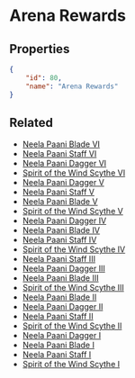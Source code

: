 # Arena Rewards

<no description available>

## Properties

```json
{
    "id": 80,
    "name": "Arena Rewards"
}
```

## Related

- [Neela Paani Blade VI](../items/4702-neela-paani-blade-vi.md)
- [Neela Paani Staff VI](../items/4708-neela-paani-staff-vi.md)
- [Neela Paani Dagger VI](../items/4714-neela-paani-dagger-vi.md)
- [Spirit of the Wind Scythe VI](../items/4720-spirit-of-the-wind-scythe-vi.md)
- [Neela Paani Dagger V](../items/4713-neela-paani-dagger-v.md)
- [Neela Paani Staff V](../items/4707-neela-paani-staff-v.md)
- [Neela Paani Blade V](../items/4701-neela-paani-blade-v.md)
- [Spirit of the Wind Scythe V](../items/4719-spirit-of-the-wind-scythe-v.md)
- [Neela Paani Dagger IV](../items/4712-neela-paani-dagger-iv.md)
- [Neela Paani Blade IV](../items/4700-neela-paani-blade-iv.md)
- [Neela Paani Staff IV](../items/4706-neela-paani-staff-iv.md)
- [Spirit of the Wind Scythe IV](../items/4717-spirit-of-the-wind-scythe-iv.md)
- [Neela Paani Staff III](../items/4705-neela-paani-staff-iii.md)
- [Neela Paani Dagger III](../items/4711-neela-paani-dagger-iii.md)
- [Neela Paani Blade III](../items/4699-neela-paani-blade-iii.md)
- [Spirit of the Wind Scythe III](../items/4718-spirit-of-the-wind-scythe-iii.md)
- [Neela Paani Blade II](../items/4698-neela-paani-blade-ii.md)
- [Neela Paani Dagger II](../items/4710-neela-paani-dagger-ii.md)
- [Neela Paani Staff II](../items/4704-neela-paani-staff-ii.md)
- [Spirit of the Wind Scythe II](../items/4716-spirit-of-the-wind-scythe-ii.md)
- [Neela Paani Dagger I](../items/4709-neela-paani-dagger-i.md)
- [Neela Paani Blade I](../items/4697-neela-paani-blade-i.md)
- [Neela Paani Staff I](../items/4703-neela-paani-staff-i.md)
- [Spirit of the Wind Scythe I](../items/4715-spirit-of-the-wind-scythe-i.md)

